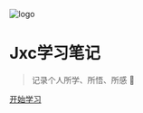 ![logo](https://docsify.js.org/_media/icon.svg)

# Jxc学习笔记

> 记录个人所学、所悟、所感 :feet:
<!-- * 计算机网络、数据结构、操作系统
* Java、LeetCode、机器学习   
- and so on  :heartpulse: -->

<!-- [GitHub](https://github.com/XiaoJing-C/Learning-records.git) -->
[开始学习](README.md)
